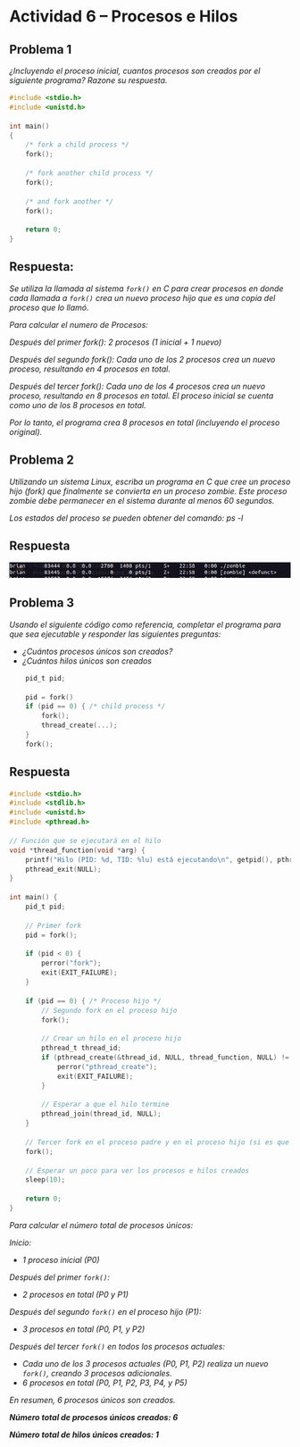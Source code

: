 # Actividad 6 – Procesos e Hilos

## Problema 1

*¿Incluyendo el proceso inicial, cuantos procesos son creados por el siguiente programa?
Razone su respuesta.*

```c
#include <stdio.h>
#include <unistd.h>

int main() 
{
    /* fork a child process */
    fork();

    /* fork another child process */
    fork();

    /* and fork another */
    fork();

    return 0;
}
```

## Respuesta:
*Se utiliza la llamada al sistema `fork()` en C para crear procesos en donde cada llamada a `fork()` crea un nuevo proceso hijo que es una copia del proceso que lo llamó.*

*Para calcular el numero de Procesos:*

*Después del primer fork(): 2 procesos (1 inicial + 1 nuevo)*

*Después del segundo fork(): Cada uno de los 2 procesos crea un nuevo proceso, resultando en 4 procesos en total.*

*Después del tercer fork(): Cada uno de los 4 procesos crea un nuevo proceso, resultando en 8 procesos en total.
El proceso inicial se cuenta como uno de los 8 procesos en total.*

*Por lo tanto, el programa crea 8 procesos en total (incluyendo el proceso original).*

## Problema 2

*Utilizando un sistema Linux, escriba un programa en C que cree un proceso hijo (fork) 
que finalmente se convierta en un proceso zombie. Este proceso zombie debe 
permanecer en el sistema durante al menos 60 segundos.*

*Los estados del proceso se pueden obtener del comando: ps -l*

## Respuesta
<img src="./img/img1.png" alt="Configurar Color de Fondo GNOME" width="600"/>


## Problema 3

*Usando el siguiente código como referencia, completar el programa para que sea 
ejecutable y responder las siguientes preguntas:*

- *¿Cuántos procesos únicos son creados?*
- *¿Cuántos hilos únicos son creados*

```c
    pid_t pid;

    pid = fork()
    if (pid == 0) { /* child process */
        fork();
        thread_create(...);
    }
    fork();
```

## Respuesta 

```c
#include <stdio.h>
#include <stdlib.h>
#include <unistd.h>
#include <pthread.h>

// Función que se ejecutará en el hilo
void *thread_function(void *arg) {
    printf("Hilo (PID: %d, TID: %lu) está ejecutando\n", getpid(), pthread_self());
    pthread_exit(NULL);
}

int main() {
    pid_t pid;

    // Primer fork
    pid = fork();

    if (pid < 0) {
        perror("fork");
        exit(EXIT_FAILURE);
    }

    if (pid == 0) { /* Proceso hijo */
        // Segundo fork en el proceso hijo
        fork();

        // Crear un hilo en el proceso hijo
        pthread_t thread_id;
        if (pthread_create(&thread_id, NULL, thread_function, NULL) != 0) {
            perror("pthread_create");
            exit(EXIT_FAILURE);
        }

        // Esperar a que el hilo termine
        pthread_join(thread_id, NULL);
    }

    // Tercer fork en el proceso padre y en el proceso hijo (si es que hay un proceso hijo)
    fork();

    // Esperar un poco para ver los procesos e hilos creados
    sleep(10);

    return 0;
}
```

*Para calcular el número total de procesos únicos:*

*Inicio:*

- *1 proceso inicial (P0)*

*Después del primer `fork()`:*

- *2 procesos en total (P0 y P1)*

*Después del segundo `fork()` en el proceso hijo (P1):*

- *3 procesos en total (P0, P1, y P2)*

*Después del tercer `fork()` en todos los procesos actuales:*

- *Cada uno de los 3 procesos actuales (P0, P1, P2) realiza un nuevo `fork()`, creando 3 procesos adicionales.*
- *6 procesos en total (P0, P1, P2, P3, P4, y P5)*

*En resumen, 6 procesos únicos son creados.*

***Número total de procesos únicos creados: 6***

***Número total de hilos únicos creados: 1***